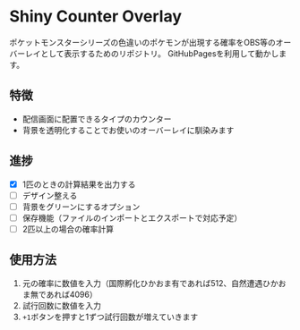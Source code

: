 # Shiny Counter Overlay

ポケットモンスターシリーズの色違いのポケモンが出現する確率をOBS等のオーバーレイとして表示するためのリポジトリ。
GitHubPagesを利用して動かします。

## 特徴

- 配信画面に配置できるタイプのカウンター
- 背景を透明化することでお使いのオーバーレイに馴染みます

## 進捗

- [x] 1匹のときの計算結果を出力する
- [ ] デザイン整える
- [ ] 背景をグリーンにするオプション
- [ ] 保存機能（ファイルのインポートとエクスポートで対応予定）
- [ ] 2匹以上の場合の確率計算

## 使用方法

1. 元の確率に数値を入力（国際孵化ひかおま有であれば512、自然遭遇ひかおま無であれば4096）
2. 試行回数に数値を入力
3. `+1`ボタンを押すと1ずつ試行回数が増えていきます
